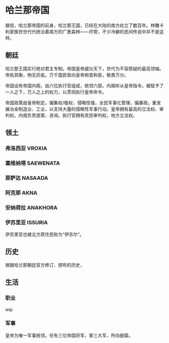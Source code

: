 # 哈兰那帝国

据信，哈兰那帝国的前身，哈兰那王国，已经在大陆的南方屹立了数百年。林雕卡利家族世世代代统治着南方的广袤森林——尽管，不少冷僻的民间传说中并不是这样。

## 朝廷

哈兰那王国实行绝对君主专制。帝国皇帝威仪天下，世代为不容质疑的最高领袖。帝执其衡，物无厉疵。万千国民皆向皇帝俯首称臣，敬畏万分。

帝国设有帝国内阁，由六位执行官组成，统领六部。内阁听从皇帝指令，被赋予了一人之下，万人之上的权力，以贯彻执行皇帝命令。

帝国政策由皇帝制定。偏集权/极权，侵略性强，全民军事化管理，偏暴政。重发展冶金制造业、工业，以支持大量的侵略性军事行动。皇帝拥有最高的立法权、审判权，内阁负责提案、咨询。执行官拥有庶民审判权，地方立法权。

## 领土

### 弗洛西亚 VROXIA

### 塞维纳塔 SAEWENATA

### 那萨达 NASAADA

### 阿克那 AKNA

### 安纳荷拉 ANAKHORA

### 伊苏里亚 ISSURIA

伊苏里亚也被北方原住民称为“伊苏尔”。

## 历史

根据哈兰那朝廷官方修订、颁布的历史，

## 生活

### 职业

wip

### 军事

皇帝为唯一军事统领。任有三位帝国将军，掌三大军，所向披靡。

